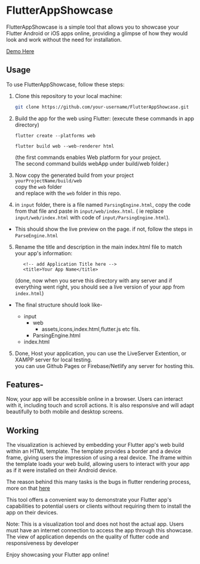 # FlutterAppShowcase

FlutterAppShowcase is a simple tool that allows you to showcase your Flutter Android or iOS apps online, providing a glimpse of how they would look and work without the need for installation.

[Demo Here](https://ashutosh7i.github.io/FlutterAppShowcase/)

## Usage

To use FlutterAppShowcase, follow these steps:

1. Clone this repository to your local machine:

   ```bash
   git clone https://github.com/your-username/FlutterAppShowcase.git

   ```

2. Build the app for the web using Flutter:
   (execute these commands in app directory)

   ```
   flutter create --platforms web

   flutter build web --web-renderer html
   ```

   (the first commands enables Web platform for your project.<br>
   The second command builds webApp under build/web folder.)

3. Now copy the generated build from your project `yourProjectName/build/web`
   <br>copy the `web` folder
   <br> and replace with the `web` folder in this repo.

4. in `input` folder, there is a file named `ParsingEngine.html`, copy the code from that file and paste in `input/web/index.html`.
   ( ie replace `input/web/index.html` with code of `input/ParsingEngine.html`).

* This should show the live preview on the page.
   if not, follow the steps in ```ParseEngine.html```

5. Rename the title and description in the main index.html file to match your app's information:

   ```
      <!-- add Application Title here -->
      <title>Your App Name</title>
   ```

   (done, now when you serve this directory with any server and if everything went right, you should see a live version of your app from `index.html`)

* The final structure should look like-

   * input
      * web
         * assets,icons,index.html,flutter.js etc fils.
      * ParsingEngine.html
   * index.html


5. Done, Host your application,
   you can use the LiveServer Extention,
   or XAMPP server for local testing.
   <br>
   you can use Github Pages or Firebase/Netlify any server for hosting this.

## Features-

Now, your app will be accessible online in a browser. Users can interact with it, including touch and scroll actions. It is also responsive and will adapt beautifully to both mobile and desktop screens.

## Working

The visualization is achieved by embedding your Flutter app's web build within an HTML template. The template provides a border and a device frame, giving users the impression of using a real device. The iframe within the template loads your web build, allowing users to interact with your app as if it were installed on their Android device.

The reason behind this many tasks is the bugs in flutter rendering process, more on that
[here](https://github.com/flutter/flutter/issues/116360)

This tool offers a convenient way to demonstrate your Flutter app's capabilities to potential users or clients without requiring them to install the app on their devices.

Note: This is a visualization tool and does not host the actual app. Users must have an internet connection to access the app through this showcase.
The view of application depends on the quality of flutter code and responsiveness by developer

Enjoy showcasing your Flutter app online!

